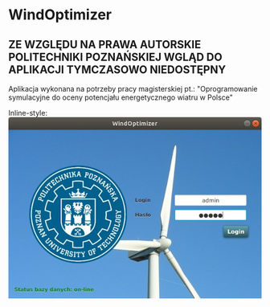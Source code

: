 # WindOptimizer

## ZE WZGLĘDU NA PRAWA AUTORSKIE POLITECHNIKI POZNAŃSKIEJ WGLĄD DO APLIKACJI TYMCZASOWO NIEDOSTĘPNY

Aplikacja wykonana na potrzeby pracy magisterskiej pt.: "Oprogramowanie symulacyjne do oceny potencjału energetycznego wiatru w Polsce"

Inline-style: 
![alt text](https://github.com/Jabbasnik/WindOptimizer/blob/master/logowanie.jpg "Logo Title Text 1")

